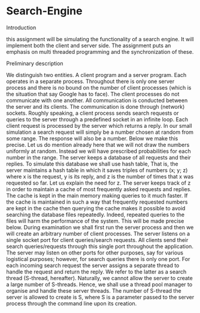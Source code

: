 # Search-Engine


Introduction

this assignment will be simulating the functionality of a search engine. It will implement both the client and server side.
The assignment puts an emphasis on multi threaded programming and the synchronization of these.

Preliminary description

We distinguish two entities. A client program and a server program.
Each operates in a separate process. Throughout there is only one server
process and there is no bound on the number of client processes (which
is the situation that say Google has to face). The client processes do not
communicate with one another. All communication is conducted between
the server and its clients. The communication is done through (network)
sockets.
Roughly speaking, a client process sends search requests or queries to the
server through a predefined socket in an infinite loop. Each client request
is processed by the server which returns a reply. In our small simulation a
search request will simply be a number chosen at random from some range.
The response will also be a number. Below we make this precise. Let us
do mention already here that we will not draw the numbers uniformly at
random. Instead we will have prescribed probabilities for each number in the
range.
The server keeps a database of all requests and their replies. To simulate
this database we shall use hash table, That is, the server maintains a hash table
in which it saves triples of numbers (x; y; z) where x is the request,
y is its reply, and z is the number of times that x was requested so far. Let
us explain the need for z. The server keeps track of z in order to maintain
a cache of most frequently asked requests and replies. The cache is kept in
the main memory making queries to it much faster. If the
cache is maintained in such a way that frequently requested numbers are kept
in the cache then querying the cache makes it possible to avoid searching the
database files repeatedly. Indeed, repeated queries to the files will harm the
performance of the system. This will be made precise below.
During examination we shall first run the server process and then we will
create an arbitrary number of client processes. The server listens on a single
socket port for client queries/search requests. All clients send their search
queries/requests through this single port throughout the application. The
server may listen on other ports for other purposes, say for various logistical
purposes; however, for search queries there is only one port.
For each incoming search request the server assigns a separate thread to
handle the request and return the reply. We refer to the latter as a search
thread (S-thread, hereafter). Naturally, we cannot allow the server to create
a large number of S-threads. Hence, we shall use a thread pool manager
to organise and handle these server threads. The number of S-thread the server is allowed to create is S,
where S is a parameter passed to the server process through the command
line upon its creation.

